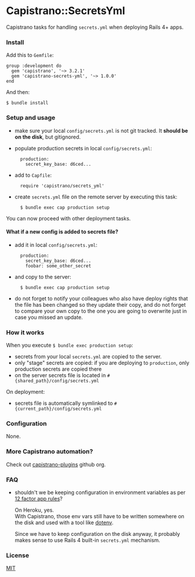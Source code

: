 # Capistrano::SecretsYml

Capistrano tasks for handling `secrets.yml` when deploying Rails 4+ apps.

### Install

Add this to `Gemfile`:

    group :development do
      gem 'capistrano', '~> 3.2.1'
      gem 'capistrano-secrets-yml', '~> 1.0.0'
    end

And then:

    $ bundle install

### Setup and usage

- make sure your local `config/secrets.yml` is not git tracked. It **should be on
  the disk**, but gitignored.

- populate production secrets in local `config/secrets.yml`:

        production:
          secret_key_base: d6ced...

- add to `Capfile`:

        require 'capistrano/secrets_yml'

- create `secrets.yml` file on the remote server by executing this task:

        $ bundle exec cap production setup

You can now proceed with other deployment tasks.

#### What if a new config is added to secrets file?

- add it in local `config/secrets.yml`:

        production:
          secret_key_base: d6ced...
          foobar: some_other_secret

- and copy to the server:

        $ bundle exec cap production setup

- do not forget to notify your colleagues who also have deploy rights that the file has been changed so they update their copy, and do not forget to compare your own copy to the one you are going to overwrite just in case you missed an update.

### How it works

When you execute `$ bundle exec production setup`:

- secrets from your local `secrets.yml` are copied to the server.<br/>
- only "stage" secrets are copied: if you are deploying to `production`,
  only production secrets are copied there
- on the server secrets file is located  in `#{shared_path}/config/secrets.yml`

On deployment:

- secrets file is automatically symlinked to `#{current_path}/config/secrets.yml`

### Configuration

None.

### More Capistrano automation?

Check out [capistrano-plugins](https://github.com/capistrano-plugins) github org.

### FAQ

- shouldn't we be keeping configuration in environment variables as per
  [12 factor app rules](http://12factor.net/config)?

  On Heroku, yes.<br/>
  With Capistrano, those env vars still have to be written somewhere on the disk
  and used with a tool like [dotenv](https://github.com/bkeepers/dotenv).

  Since we have to keep configuration on the disk anyway, it probably makes
  sense to use Rails 4 built-in `secrets.yml` mechanism.

### License

[MIT](LICENSE.md)
